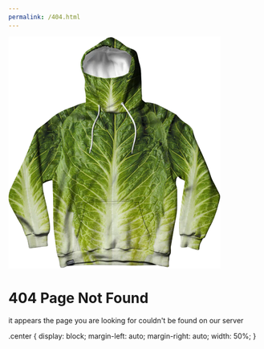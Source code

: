 ```yaml
---
permalink: /404.html
---
```

<!DOCTYPE html>
<head>
    <title>404 Page Not Found</title>
</head>
<body>
    <img src="lettucedealer.svg" ckass="center">
    <h1>404 Page Not Found</h1>
    <p>it appears the page you are looking for couldn't be found on our server</p>
    .center {
        display: block;
        margin-left: auto;
        margin-right: auto;
        width: 50%;
    }
</body>